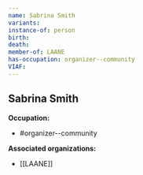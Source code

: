 ```yaml
---
name: Sabrina Smith
variants: 
instance-of: person
birth: 
death: 
member-of: LAANE
has-occupation: organizer--community
VIAF: 
---
```

## Sabrina Smith

**Occupation:** 
- #organizer--community

**Associated organizations:** 
- [[LAANE]]